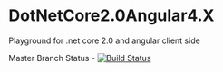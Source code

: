 # DotNetCore2.0Angular4.X
Playground for .net core 2.0 and angular client side


 Master Branch Status -  [![Build Status](https://travis-ci.org/amammay/PennStateNetCore.svg?branch=master)](https://travis-ci.org/amammay/PennStateNetCore)
